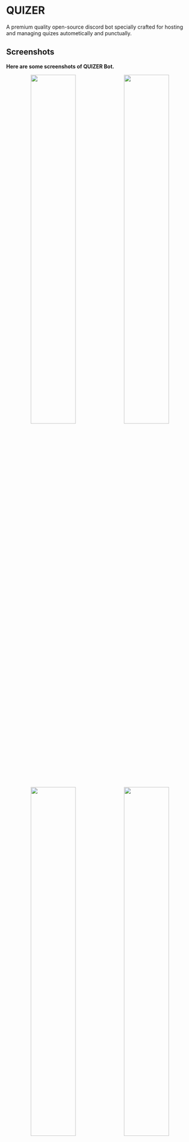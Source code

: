 
# QUIZER

A premium quality open-source discord bot specially crafted for hosting and managing quizes autometically and punctually.

## Screenshots
**Here are some screenshots of QUIZER Bot.**
<p align="center">

<img style="width: 49%" src="https://lh3.googleusercontent.com/3tvi9viqEKVjY5d-fj4s1Lz74g9eRBnfOzBrd7JOEQhvbngpTA7RPdtywI-II6j7zbWXZJjmKmsrgQdD8HUxxvnbItraMQGKqpM3ZHQIXY5FffVkXpwRLS1zdv7hv5OT7gTNOe4wNo6fq4UFDIdT99rpsoXxTHYK1m77iu8NRvX9dDaTIlHYdqgPB0-RVjGfHbi53BiUwodRhA163kdKDRHzPYd7TInYn30iCTsniUjR2cA80AXofGL8HjhPglaDFP-2fL3_iM27O7rqWe5ZgU-8W95pD6uWkl72SLpzkx8mvZrh9UNKA6lT3yVQ1kzfrATLiiDcc_kmgE6YCdgKHayaOKp1h9VKB_DvagAC99QLf_uMsvpZ2Q7M8wrfAYG8jLRkSCmjlNkXHTEuVlCOYb26DFQhOvSUSMx3d1BxS5sCQnXSOSGHhEATp2q7iEL_Yhlo-gDm80jNqctvm-x0bMwySeZpqGPRe0fXtbZc5hDdsTZNxGs_low-7JhmUKkfLbosC6wdPE9fQ81pt9VZKlm-ugoWHi1VmTKhaQMFzvVGPzM5NK7Vot8Eg78XVW9FAl4lcUELEgwq-VGpZy0LmCnabJRFnE1zDBCpNPVMd_op7mCcVrQSPalnLFsqaACvgbxG1ic1yYYHEh-CvSktYI7-CY-EMZxqoy09JaUKiyFjAJnrEa_D6LfHyAFsIYH4dtRYApLGxsQKK4z_nn3TBOGatHMC9bjkrq6EBh1FzZa9Pwo_AXPoJzxc0HoKQw=w1187-h667-no?authuser=0" />
<img style="width: 49%" src="https://lh3.googleusercontent.com/ACSoWWCVXKFca2aAmEl5yrUChLJ4FmSVmcScRKPx0UZe63C3fkAMxdI_VjXFIfwFyeMOyGNYk2AZqSno71FIXZ_2NNAqGyp87g9cl9ZbX0YXu_M_lk4xrNiETVKoKYQLPfMbw_MJQTJ10YJHLxxkMWtB5-gdWZ8O-7lUaUQ8KvMMFFPOxiujZx7U1ppWueP35EW3YT_rFiRR_NySAqRjyElhVElJBwCprzUTpGHTcMMkGEj0JI4lVH7Yb1mrC-xii93LlPhpZ1TCkRhZAm4qvalKS08PLFW1vd4kKucs2WBwP_S-1cRM21Q6wYnHTrddhDPdq3PMreb8Vn6HSTdJX1wyVRT4w9yJ3POYNO-JfhR92I9cdz1fz7KdXX1zY6XtLYGrySvOS_cFFDH_d2PW5hw7sRH1djzRw4WxnobshGRC8L1-ZUOGFSWEgdOFLeH0mCUvutpTOvZ8b1T7n9pJDMAYAxjEE5NRno37xPK3U55LtbDpOnUZat6062sZz-14Jl8K2q9Qy2Rosbu1-gNdBnwi_7S3ycZ15s7QYJldTE1ldXRgKWz7S-03XP3DirkXEQVBBps24djg35Oh9Jz66IUIEX8Kq2ZYtfkg55k2Nyrwp0J3a8Z6Y0n5Iz_1RHGE-wsASLbv4XQXcnaFNGdYZZd997HAX_-v0N9lvW3L8dcU30EBuXb7Pp2pDM7bVlSfEUxpR7x5klpcAnmJ0eiJ-UYsp72D2QyUJDvim1BVfNgvRHGOvPngCE1yTEpj4g=w1187-h667-no?authuser=0" />
<img style="width: 49%" src="https://lh3.googleusercontent.com/7s5XEQQoWJ088DSgq150gAKecdzF-_VSyfQOflBfQ5MLkqIBI61NV1ykGjoxIzDIA4J25_c8y7rKWZM4PjkpQTAtMRY2a6_10U2aATA8oG-VJFjyXiut7vblD1WLgb2v3sPRzYaJpG5dlt43bIscwwF95KXKaRIORCXplqj5IvfJDQTzeUOavYMR4tM514ZSM2jjgB_9fs04x9BVYtnUFvHRsU5yA4poe5y8H0Lwe-hZsIQzvnDcuuzlwnG4ISRMpwpO03ZWkgroGwtpXiHd5X8BxY8vM4yQymhUvhEAuOs5ZyTLEqz9VbgsKMvVSuVwf39TFwPg9V7IKVu21iXhN7efSAbi2p58Zbe35RWM906rmNeW5g4DmcnJ7jnlBakkFosLSpy1USyWzZ71yECyO4Jg8xYcfayxa_bScD-mw48vnR1kIimGWBsZRf62bZl852qMmxhGdG0CW9zorHOCpyn8B4Gf1rVK80N6iyKbumS43wUScaEYG31IVtImsrCo2_Xy6DKNayElmr-4A7RRHpX80PNojg1enKI4QuubJHAwH0sHC6VDWLrU6Um9LNXoxui5iY-G9OkyS66ZDko6h5D5_iTJR8garjmC_wTKoG8Zek1I1veAX8YIHAGF2nWDi0KFQdNZlmWrugAy_JHDm6MhNRK5-IDaLIyGkDXUM-KpQ1y-K_iDKfeNDHhIobY4Ej7k1ICA6A_iwImAgxAXHZVByKr1woa8Uc2R65di3ltrmb3Z9GpmpO_am68Jhw=w1187-h667-no?authuser=0" />
<img style="width: 49%" src="https://lh3.googleusercontent.com/cTgvqFdm1RgqjUlEQbo7hAV-tzJ7HGeiT3JqecEA5uR_6Js4LyS2NmZOkZBAZRpYgvpc5G0AdNxpGwB-gqdLb-slnZa7dL6Fwio1si-FAUgLHGpZkulcA6ILChhwYKIu_DUd25s47SylWd4WaLTzWQ6csfGLEJig4dP3oM8oZthC98cHFwb6ErK1M10xfg3fPcOsy3sMI1lKpxFyzusQSDVRTKgaJPYyLqxblrj9zQOybdgfjjS-CZQZTfxSfB3wE_dDw5C7xXUoM-cD8SzsJJe8RXJbjQ9c1pJ5S-BzOJmQvl_JDnyHfa7ka6_o6M4985CXc-QFDK_G161m1JMHRHByHIxdj3bk0I5oYnSoP0idItQXox8Kli_2Y-vNT2_0DMwN-7NoQaBPDWkwhHPJDj9W_ym07QQc6-pFhFEdlT8tFXcGNmz9M0vEUPaKfvrSnqQAdMu6B6HG0nfheQwFT8BUTUWYvDcSrPZ7QDvUw_sLejwQ7gCkc42R8uCZAqw9O7KCsf7k7SR7lu_jdxa_iyZx1eY5TsmFwDAMlZz59V_7UGru3DBoM1Ew6qBTXW7xcF9MGO0oWYa7VYJT9h8mYCIZhxzcFO_3kpwGh2EFpilvrsvJ4uFTRkSqSe7VCzk_KlEdLRwqzGvqG7te4SAaH7zbkM0zJJmlvTtVkcPVaOM0xT2JFBWXUyB3IVHLpWZF3EUK7D5_XRdUwMJquqaCzHqAoILChw6X_qgu7X_fLbs83KWY6cqIpVSgKN46_A=w1187-h667-no?authuser=0" />
<img style="width: 49%" src="https://lh3.googleusercontent.com/RULJ0HjEkxBYRPVCcMu388hj16-UjdKpkV3JQE2BaDrilEqFWkXp4cn7gZ4fxhhA_4QQEqHo2t0IKFy4pGPEkA3-r37GTb4JuW1yY-lWh5m_PI7CGVibkiU6cHKfT9pONoY4fsI24qsiyn9wJHySgK0LQAd4XiiFDqAMX5pRmhkX6mveFTouqesuq9_89YjA4tuGZjobGq1T9-j1QKDtTi8vhgwQi-FM8xju23oRcW-HUlGjFFnHOPFpFiQG_2m8rFAzGoWyh4ExJ1E-56U1fDKlh-eOwzG6RQMHBHLb0GZs1KrFgHtlTkyxN0n2qkSOpmDSXe0N9q_awnq_SDm4KKynFKuupid4Xup-im1ozMQ_oJLpOiYhQ6TNJVsVd92rPq4GjCZPQFBttP-ks1LvBhxiMRW6CUzJaKLNzhmDOm-rncPzIc8yQb38f99dUj3haOUE7x3LE6TVZtZW464dp_lwS4qgk8zChsGsCnNtBDImqyMPwwOJN-d0eUxq-oiwXplCgYeKS1rBn7SjIp-eW7Inrj_HH5Tsi9oOIfgsZxkQrK0uwUZoRVLzwgxlYYbWaN2ISNrMvk-GeKp-PCgQ0EfuFlT2WunRJfWY6izuXJM2a-xZJnxqkdIxw3KdVXj65SmNd3zoXS6DFLuK4gwJrto8U4IaGwHgTyMnOrZ795eGocIGqDmSCQZmPFBd3dsDBI6eQgkva7VbacjNOYqbQn91U7OCBNuu6WiIqUDNUE8Yrr-jSC4EJ_njCzgu0A=w1187-h667-no?authuser=0" />
<img style="width: 49%" src="https://lh3.googleusercontent.com/nq8vjH66XmNgfrLtaTxsMcNpQh9c8Uoxvvi8IAx7FU44kZ8mbXnUmP0rsO2wU6p5ouOhJRgu2CrtabZxwMyRfDDAIyGEdITMRp-X9csOp099TuPc3dZZZPRsWaiB3IzjSA3NkJsBt6KDamdRAtCL_4BVywvoA24UZVZRdwq22jeBox7LaDi9m1z-U2F8T6JdTorXXC_l3_etzJW8o15-Huj4rpOMax7lW4oXcWDSz0xWSSLwJOCuOHffeBJuz0_MDUmlvT_SQ3CMOFty3Cy3DM7Lozl6Vi1qQctHTjLJmo_Yyz3dIXZbzuggAwj5rZYo553SqiNQkdzAKMSvSfqyCkR9PqFtiCvjaRscJnrh5pmsnmGOlcioYNoxBV0VVgh4mA9tsaJ6G5ns_e8D0BRf-X0kaeTY6TQ0nNjl50-anvAICsmTmcbk4_ClbBYSJKWG9peHlpmg9aRDavBi-MSSknB3tkFhOcnbvqqgLDcM86mADqaQ-hHSgIsoaPEmjY7kcChnMs2OO5EfKOimO2RIlOeJ4XEQA9gudtmhDB4hfRxU-82qPm-9LkqXTEbhRAXqDA18AofeS0MDKs1KIcTjUixQ1zqv-JWjQbaucTvuHLXMGkdBb7x14J-_cqWPSo1CTlZzWoL90F64jqoJ--hoU8UbuRnpEvs0WruwztexCjPMaIhevg8x_vnd_l895EHvRSJOiYWLbXF5Yshd_G3rIJWRjtwXLoV64pf_SjkPXJqZqsNyZASwdG0KUwElVw=w1187-h667-no?authuser=0" />

</p>


## Installation

1. Clone this repository or download the zip and unzip.
2. Then install all the necessory packages using the commands in the terminal.
```bash
yarn install
```
3. Then to run the project run this command.
```bash
yarn dev
```
The production build of the frontend is already there in the public folder.
But you can change all the code freely.

**The project is ready to host online.**

## Environment Variables

**To run this project, you will need to add the following environment variables to your .env file**

```
MONGO_URI=<YOUR_MONGODB_URI>
DISCORD_TOKEN=<YOUR_DISCORD_TOKEN>
CLIENT_ID=<YOUR_CLIENT_ID>
CLIENT_SECRET=<YOUR_CLIENT_SECRET>
REDIRECT_URL=<YOUR_REDIRECT_URL>

GUILD_ID=<THE_SERVER_GUILD_ID>
QUIZ_MORDERATOR_ID=<ID_OF_THE_QUIZ_MORDERATOR_ROLE>
QUIZ_LOG_CHANNEL_ID=<THE_ID_OF_THE_CHANNEL_WHERE_ALL_THE_QUIZ_WILL_B_LOGGED>
```

1. **MONGO_URI**
      Provide the mongo db url. This Quizer bot will store all the quizes in this database. You can also provide mongodb atlas uri.
2. **DISCORD_TOKEN**
      Create a discord bot. then copy the Bot Token here to allow the bot to login. You have to add the bot to your server and provide it the Administrator Role.
3. **CLIENT_ID**
      Provide the Client id of your bot
4. **CLIENT_SECRET**
      Provade the Client Secret of your bot
5. **REDIRECT_URL**
      Provide the Redirect Url of your bot. This is the same url of your app.
6. **GUILD_ID**
      Provide the Guild/Server id.
6. **QUIZ_MORDERATOR_ID**
      Provide the id of the role who can host or manage the quizes.
6. **QUIZ_LOG_CHANNEL_ID**
      Provide the id of the channel where all the Quizes will be logged. Hide this from all other members. The quistions along with the answers, update log, delition log will appear here.

### How to get DISCORD_TOKEN, CLIENT_ID, CLIENT_SECRET, GUILD_ID, QUIZ_MORDERATOR_ID and QUIZ_LOG_CHANNEL_ID

To use the QUIZER, you have to create a discord bot.
1. Goto https://discord.com/developers/applications.
2. Create a new application.
3. After creating, go to `Bot` on the left pannel , then click the `Reset Token` and copy the new Token. **This is your DISCORD_TOKEN**.
4. Now goto `OAuth2` on the left pannel, then copy the CLIENT_ID and CLIENT_SECRET.
5. Now add an redirect url. This is the url where your frontend site is hosted. If localhost then `http://localhost:3000`.
6. Now for other three env variables, you have to be in the devloper mode.
      ![Developer Mode](https://lh3.googleusercontent.com/TPTj2l0ji7LXFC6q7ALvrw2-U79S-bae_3ClZ41yiJP7kL8eEmQkMSvOXITkgU9wkfRhb89X9xdi5V4K6qu5V5fAmzGpzm692ktgNk-gi50N9uyolACPsgjepdVqE9ImXz4duITDumsndQsRStxYWLmz-efAVFpDV9VBXDzMEzZdNit8s3wHK9TTFR9wNlLJdsYlRSK7b9ASK8V5NuSRwhOGEX6chKJVyfUw5GSAJ2j5pps-yOrV-qqJmlXMFa0G2KtGBVCsGzQ2CVo7Nga__E3-pvKKcpfINoKOoi8FF3D3UDEPURUCzLGXsPRQH-Xu2fFq6FJ6rjLXgcNXTIDP-UArFE2P0DZzxFN8lb70z-759RTp0nKOi2m5Ys2P2W1EPe2dexIHgltMDhVZx-pwSPksEpZmcH9cXqKw42M1yZsPwjWpZQP87NsLNFxPoJiXfY7XoT8uImzjrRMlZQcuhou7ilpcnBlzDYx0Mw1--EGa04yRODxr7mTmAM5dYvvwB67loNEz_yJ8AYT3aUtJflUQnZxWNhqcVy_m2X--tbaHgtUdoz9gSbrD1zdNJm5U3M4y75_WTAtJuDbGdqv2zgxVbttyqGTTgBhYhsDys7tDgMwgHAEsraAp2kWP7nLQyBH2yjPWIH3GBFddL4wxJSvdqzy7c__9y3VCGTCZzzebfvE8wuN2PiCbEU2ecD-Ph8R4YYThSAXCl_l5c-5tiDH-V6M66SyoVnqm7-HALSrq3JbshFcY4ndIVRTuYw=w348-h196-no?authuser=0)
7. Then right click on your server and copy id. Goto Roles and copy the id of the required role. Then copy the channels id.

Put all the Variables at `.env` file properly. And you are done.




## Authors

- [@CodeWithArif](http://github.com/arif-2005)















